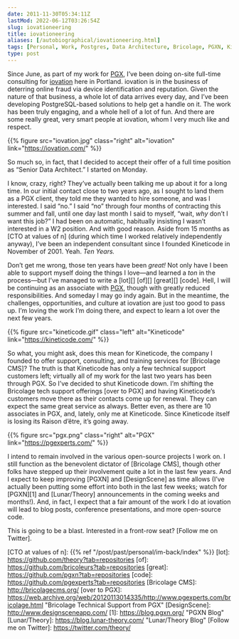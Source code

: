 ```yaml
--- 
date: 2011-11-30T05:34:11Z
lastMod: 2022-06-12T03:26:54Z
slug: iovationeering
title: iovationeering
aliases: [/autobiographical/iovationeering.html]
tags: [Personal, Work, Postgres, Data Architecture, Bricolage, PGXN, Kineticode, PostgreSQL Experts]
type: post
---
```


Since June, as part of my work for [PGX], I’ve been doing on-site full-time
consulting for [iovation] here in Portland. iovation is in the business of
deterring online fraud via device identification and reputation. Given the
nature of that business, a whole lot of data arrives every day, and I’ve been
developing PostgreSQL-based solutions to help get a handle on it. The work has
been truly engaging, and a whole hell of a lot of fun. And there are some really
great, very smart people at iovation, whom I very much like and respect.

{{% figure src="iovation.jpg" class="right" alt="iovation" link="https://iovation.com/" %}}

So much so, in fact, that I decided to accept their offer of a full time
position as “Senior Data Architect.” I started on Monday.

I know, crazy, right? They’ve actually been talking me up about it for a long
time. In our initial contact close to two years ago, as I sought to land them as
a PGX client, they told me they wanted to hire someone, and was I interested. I
said “no.” I said “no” through four months of contracting this summer and fall,
until one day last month I said to myself, “wait, *why* don’t I want this job?”
I had been on automatic, habitually insisting I wasn’t interested in a W2
position. And with good reason. Aside from 15 months as [CTO at values of n]
(during which time I worked relatively independently anyway), I’ve been an
independent consultant since I founded Kineticode in November of 2001. Yeah.
*Ten Years.*

Don’t get me wrong, those ten years have been *great!* Not only have I been able
to support myself doing the things I love—and learned a *ton* in the process—but
I’ve managed to write a [lot][] [of][] [great][] [code]. Hell, I will be
continuing as an associate with [PGX], though with greatly reduced
responsibilities. And someday I may go indy again. But in the meantime, the
challenges, opportunities, and culture at iovation are just too good to pass up.
I’m loving the work I’m doing there, and expect to learn a lot over the next few
years.

{{% figure src="kineticode.gif" class="left" alt="Kineticode" link="https://kineticode.com/" %}}

So what, you might ask, does this mean for Kineticode, the company I founded to
offer support, consulting, and training services for [Bricolage CMS]? The truth
is that Kineticode has only a few technical support customers left; virtually
all of my work for the last two years has been through PGX. So I’ve decided to
shut Kineticode down. I’m shifting the Bricolage tech support offerings [over to
PGX] and having Kineticode’s customers move there as their contacts come up for
renewal. They can expect the same great service as always. Better even, as there
are 10 associates in PGX, and, lately, only me at Kineticode. Since Kineticode
itself is losing its Raison d’être, it’s going away.

{{% figure src="pgx.png" class="right" alt="PGX" link="https://pgexperts.com/" %}}

I intend to remain involved in the various open-source projects I work on. I
still function as the benevolent dictator of [Bricolage CMS], though other folks
have stepped up their involvement quite a lot in the last few years. And I
expect to keep improving [PGXN] and [DesignScene] as time allows (I’ve actually
been putting some effort into both in the last few weeks; watch for [PGXN][1]
and [Lunar/Theory] announcements in the coming weeks and months!). And, in fact,
I expect that a fair amount of the work I do at iovation will lead to blog
posts, conference presentations, and more open-source code.

This is going to be a blast. Interested in a front-row seat? [Follow me on
Twitter].

  [PGX]: https://pgexperts.com/
  [iovation]: https://iovation.com/
  [CTO at values of n]: {{% ref "/post/past/personal/im-back/index" %}}
  [lot]: https://github.com/theory?tab=repositories
  [of]: https://github.com/bricoleurs?tab=repositories
  [great]: https://github.com/pgxn?tab=repositories
  [code]: https://github.com/pgexperts?tab=repositories
  [Bricolage CMS]: http://bricolagecms.org/
  [over to PGX]: https://web.archive.org/web/20120113014335/http://www.pgexperts.com/bricolage.html
    "Bricolage Technical Support from PGX"
  [DesignScene]: http://www.designsceneapp.com/
  [1]: https://blog.pgxn.org/ "PGXN Blog"
  [Lunar/Theory]: https://blog.lunar-theory.com/ "Lunar/Theory Blog"
  [Follow me on Twitter]: https://twitter.com/theory/
